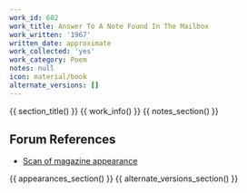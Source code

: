 ```yaml
---
work_id: 602
work_title: Answer To A Note Found In The Mailbox
work_written: '1967'
written_date: approximate
work_collected: 'yes'
work_category: Poem
notes: null
icon: material/book
alternate_versions: []
---
```


{{ section_title() }}
{{ work_info() }}
{{ notes_section() }}
## Forum References
- [Scan of magazine appearance](https://bukowskiforum.com/threads/answer-to-a-note-found-in-the-mailbox-salted-feathers-vol-iv-no-3-august-1967.11435/)

{{ appearances_section() }}
{{ alternate_versions_section() }}